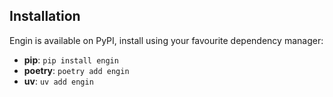 ## Installation

Engin is available on PyPI, install using your favourite dependency manager:

- **pip**: `pip install engin`
- **poetry**: `poetry add engin`
- **uv**: `uv add engin`

